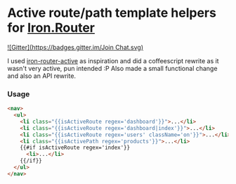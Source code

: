 # Active route/path template helpers for [Iron.Router](https://github.com/eventedmind/iron-router)
[![Gitter](https://badges.gitter.im/Join Chat.svg)](https://gitter.im/zimme/meteor-iron-router-active?utm_source=badge&utm_medium=badge&utm_campaign=pr-badge&utm_content=badge)

I used [iron-router-active](https://github.com/XpressiveCode/iron-router-active)
as inspiration and did a coffeescript rewrite as it wasn't very active, pun
intended :P Also made a small functional change and also an API rewrite.

### Usage
```html
<nav>
  <ul>
    <li class="{{isActiveRoute regex='dashboard'}}">...</li>
    <li class="{{isActiveRoute regex='dashboard|index'}}">...</li>
    <li class="{{isActiveRoute regex='users' className='on'}}">...</li>
    <li class="{{isActivePath regex='products'}}">...</li>
    {{#if isActiveRoute regex='index'}}
      <li>...</li>
    {{/if}}
  </ul>
</nav>
```
